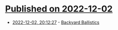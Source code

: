 # [Published on 2022-12-02](index.md)

* [2022-12-02, 20:12:27](https://news.ycombinator.com/item?id=33836214) - [Backyard Ballistics](http://www.backyard-ballistics.com/)
